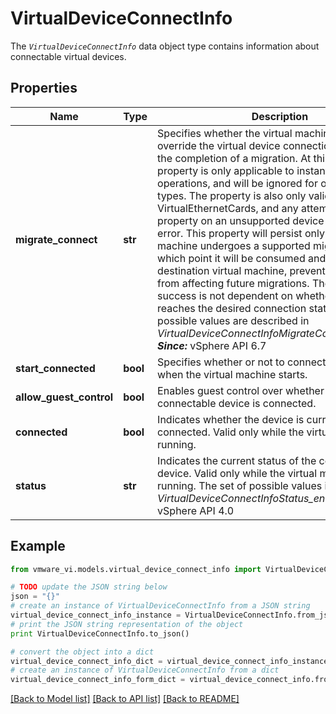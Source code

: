 # VirtualDeviceConnectInfo

The <code>*VirtualDeviceConnectInfo*</code> data object type contains information about connectable virtual devices. 

## Properties
Name | Type | Description | Notes
------------ | ------------- | ------------- | -------------
**migrate_connect** | **str** | Specifies whether the virtual machine should override the virtual device connection state upon the completion of a migration.  At this time, this property is only applicable to instant clone operations, and will be ignored for other migration types. The property is also only valid with VirtualEthernetCards, and any attempt to set this property on an unsupported device will result in an error. This property will persist only until the virtual machine undergoes a supported migration, at which point it will be consumed and unset on the destination virtual machine, preventing the property from affecting future migrations. The migration&#39;s success is not dependent on whether the device reaches the desired connection state. The set of possible values are described in *VirtualDeviceConnectInfoMigrateConnectOp_enum*.  ***Since:*** vSphere API 6.7  | [optional] 
**start_connected** | **bool** | Specifies whether or not to connect the device when the virtual machine starts.  | 
**allow_guest_control** | **bool** | Enables guest control over whether the connectable device is connected.  | 
**connected** | **bool** | Indicates whether the device is currently connected.  Valid only while the virtual machine is running.  | 
**status** | **str** | Indicates the current status of the connectable device.  Valid only while the virtual machine is running. The set of possible values is described in *VirtualDeviceConnectInfoStatus_enum*  ***Since:*** vSphere API 4.0  | [optional] 

## Example

```python
from vmware_vi.models.virtual_device_connect_info import VirtualDeviceConnectInfo

# TODO update the JSON string below
json = "{}"
# create an instance of VirtualDeviceConnectInfo from a JSON string
virtual_device_connect_info_instance = VirtualDeviceConnectInfo.from_json(json)
# print the JSON string representation of the object
print VirtualDeviceConnectInfo.to_json()

# convert the object into a dict
virtual_device_connect_info_dict = virtual_device_connect_info_instance.to_dict()
# create an instance of VirtualDeviceConnectInfo from a dict
virtual_device_connect_info_form_dict = virtual_device_connect_info.from_dict(virtual_device_connect_info_dict)
```
[[Back to Model list]](../README.md#documentation-for-models) [[Back to API list]](../README.md#documentation-for-api-endpoints) [[Back to README]](../README.md)


